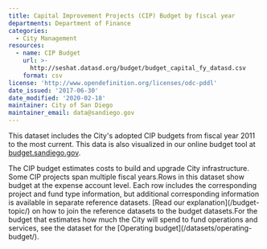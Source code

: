 ```yaml
---
title: Capital Improvement Projects (CIP) Budget by fiscal year
departments: Department of Finance
categories:
  - City Management
resources:
  - name: CIP Budget
    url: >-
      http://seshat.datasd.org/budget/budget_capital_fy_datasd.csv
    format: csv
license: 'http://www.opendefinition.org/licenses/odc-pddl'
date_issued: '2017-06-30'
date_modified: '2020-02-18'
maintainer: City of San Diego
maintainer_email: data@sandiego.gov
---
```

This dataset includes the City's adopted CIP budgets from fiscal year 2011 to the most current. This data is also visualized in our online budget tool at [budget.sandiego.gov](https://budget.sandiego.gov/transparency#/).
<!--more-->The CIP budget estimates costs to build and upgrade City infrastructure. Some CIP projects span multiple fiscal years.Rows in this dataset show budget at the expense account level. Each row includes the corresponding project and fund type information, but additional corresponding information is available in separate reference datasets. [Read our explanation](/budget-topic/) on how to join the reference datasets to the budget datasets.For the budget that estimates how much the City will spend to fund operations and services, see the dataset for the [Operating budget](/datasets/operating-budget/).